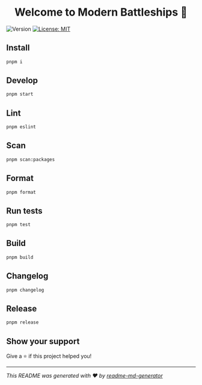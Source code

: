 <h1 align="center">Welcome to Modern Battleships 👋</h1>
<p>
  <img alt="Version" src="https://img.shields.io/badge/version-0.0.2-blue.svg?cacheSeconds=2592000" />
  <a href="#" target="_blank">
    <img alt="License: MIT" src="https://img.shields.io/badge/License-MIT-yellow.svg" />
  </a>
</p>

## Install

```sh
pnpm i
```

## Develop

```sh
pnpm start
```

## Lint

```sh
pnpm eslint
```

## Scan

```sh
pnpm scan:packages
```

## Format

```sh
pnpm format
```

## Run tests

```sh
pnpm test
```

## Build

```sh
pnpm build
```

## Changelog

```sh
pnpm changelog
```

## Release

```sh
pnpm release
```

## Show your support

Give a ⭐️ if this project helped you!

---

_This README was generated with ❤️ by
[readme-md-generator](https://github.com/kefranabg/readme-md-generator)_
